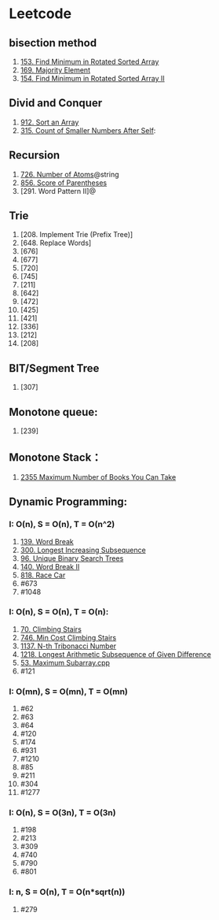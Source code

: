 # Leetcode


## bisection method
  1. [153. Find Minimum in Rotated Sorted Array](https://github.com/haojicc/Leetcode/blob/main/code/153.%20Find%20Minimum%20in%20Rotated%20Sorted%20Array.cpp)
  2. [169. Majority Element](https://github.com/haojicc/Leetcode/blob/main/code/169.%20Majority%20Element.cpp)
  3. [154. Find Minimum in Rotated Sorted Array II](https://github.com/haojicc/Leetcode/blob/main/code/154.%20Find%20Minimum%20in%20Rotated%20Sorted%20Array%20II.cpp)
## Divid and Conquer
  1. [912. Sort an Array](https://github.com/haojicc/Leetcode/blob/main/code/912.%20Sort%20an%20Array.cpp)
  2. [315. Count of Smaller Numbers After Self](https://github.com/haojicc/Leetcode/blob/main/code/315.%20Count%20of%20Smaller%20Numbers%20After%20Self.cpp):

## Recursion
  1. [726. Number of Atoms](https://github.com/haojicc/Leetcode/blob/main/code/726_Number_of_Atoms.cpp)@string
  2. [856. Score of Parentheses](https://github.com/haojicc/Leetcode/blob/main/code/856.%20Score%20of%20Parentheses.cpp)
  3. [291. Word Pattern II]@

## Trie
  1. [208. Implement Trie (Prefix Tree)]
  2. [648. Replace Words]
  3. [676]
  4. [677]
  5. [720]
  6. [745]
  7. [211]
  8. [642]
  9. [472]
  10. [425]
  11. [421]
  12. [336]
  13. [212]
  14. [208]

## BIT/Segment Tree
  1. [307]

## Monotone queue:
  1. [239]

## Monotone Stack：
  1. [2355 Maximum Number of Books You Can Take](https://github.com/haojicc/Leetcode/blob/main/code/2355%20Maximum%20Number%20of%20Books%20You%20Can%20Take.cpp)
  
## Dynamic Programming:

### I: O(n), S = O(n), T = O(n^2)
  1. [139. Word Break](https://github.com/haojicc/Leetcode/blob/main/code/139.%20Word%20Break)
  2. [300. Longest Increasing Subsequence](https://github.com/haojicc/Leetcode/blob/main/code/300.%20Longest%20Increasing%20Subsequence.cpp)
  3. [96. Unique Binary Search Trees](https://github.com/haojicc/Leetcode/blob/main/code/96.%20Unique%20Binary%20Search%20Trees.cpp)
  4. [140. Word Break II](https://github.com/haojicc/Leetcode/blob/main/code/140.%20Word%20Break%20II)
  5. [818. Race Car](https://github.com/haojicc/Leetcode/blob/main/code/818.%20Race%20Car)
  6. #673
  7. #1048

### I: O(n), S = O(n), T = O(n):
  1. [70. Climbing Stairs](https://github.com/haojicc/Leetcode/blob/main/code/70.%20Climbing%20Stairs.cpp)
  2. [746. Min Cost Climbing Stairs](https://github.com/haojicc/Leetcode/blob/main/code/746.%20Min%20Cost%20Climbing%20Stairs.cpp)
  3. [1137. N-th Tribonacci Number](https://github.com/haojicc/Leetcode/blob/main/code/1137.%20N-th%20Tribonacci%20Number.cpp)
  4. [1218. Longest Arithmetic Subsequence of Given Difference](https://github.com/haojicc/Leetcode/blob/main/code/1218.%20Longest%20Arithmetic%20Subsequence%20of%20Given%20Difference.cpp)
  5. [53. Maximum Subarray.cpp](https://github.com/haojicc/Leetcode/blob/main/code/53.%20Maximum%20Subarray.cpp)
  7. #121
### I: O(mn), S = O(mn), T = O(mn)
  1. #62
  2. #63
  3. #64
  4. #120
  5. #174
  6. #931
  7. #1210
  8. #85
  9. #211
  10. #304
  11. #1277
### I: O(n), S = O(3n), T = O(3n)
  1. #198
  2. #213
  3. #309
  4. #740
  5. #790
  6. #801
### I: n, S = O(n), T = O(n*sqrt(n))
  1. #279

